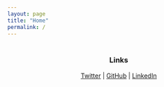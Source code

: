 ```yaml
---
layout: page
title: "Home"
permalink: /
---
```


<div style="text-align:center;margin-bottom:10em;margin-top:3em">
    <h3>Links</h3>
    <a href="https://twitter.com/mikeokner" target="_blank">Twitter</a> |
    <a href="https://github.com/mikeokner" target="_blank">GitHub</a> |
    <a href="https://www.linkedin.com/in/mikeokner/" target="_blank">LinkedIn</a>
</div>
